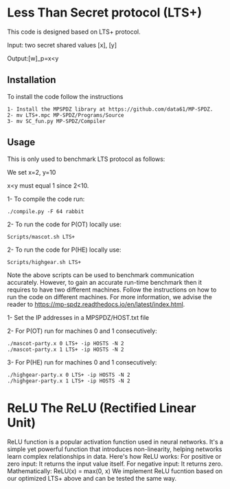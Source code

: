 # Less Than Secret protocol (LTS+)

This code is designed based on LTS+ protocol.

Input: two secret shared values [x], [y]

Output:[w]_p=x<y

## Installation

To install the code follow the instructions
```
1- Install the MPSPDZ library at https://github.com/data61/MP-SPDZ.
2- mv LTS+.mpc MP-SPDZ/Programs/Source
3- mv SC_fun.py MP-SPDZ/Compiler
```

## Usage
This is only used to benchmark LTS protocol as follows:

We set x=2, y=10

x<y must equal 1 since 2<10.

1- To compile the code run: 
    
    ./compile.py -F 64 rabbit
2- To run the code for P(OT) locally use:
    
    Scripts/mascot.sh LTS+

2- To run the code for P(HE) locally use:
    
    Scripts/highgear.sh LTS+

Note the above scripts can be used to benchmark communication accurately. However, to gain an accurate run-time benchmark then it requires to have two different machines. Follow the instructions on how to run the code on different machines. For more information, we advise the reader to https://mp-spdz.readthedocs.io/en/latest/index.html.


1- Set the IP addresses in a MPSPDZ/HOST.txt file 

2- For P(OT) run for machines 0 and 1 consecutively:

    ./mascot-party.x 0 LTS+ -ip HOSTS -N 2
    ./mascot-party.x 1 LTS+ -ip HOSTS -N 2
3- For P(HE) run for machines 0 and 1 consecutively:

    ./highgear-party.x 0 LTS+ -ip HOSTS -N 2
    ./highgear-party.x 1 LTS+ -ip HOSTS -N 2
# ReLU The ReLU (Rectified Linear Unit)
ReLU function is a popular activation function used in neural networks. It's a simple yet powerful function that introduces non-linearity, helping networks learn complex relationships in data.
Here's how ReLU works:
For positive or zero input: It returns the input value itself.
For negative input: It returns zero.
Mathematically:
ReLU(x) = max(0, x)
We implement ReLU fucntion based on our optimized LTS+ above and can be tested the same way.
